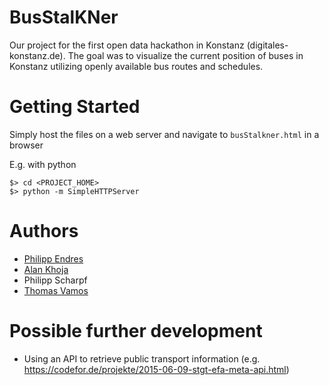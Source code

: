 # BusStalKNer 
Our project for the first open data hackathon in Konstanz (digitales-konstanz.de). The
goal was to visualize the current position of buses in Konstanz utilizing openly available bus routes and schedules.

# Getting Started
Simply host the files on a web server and navigate to `busStalkner.html` in a browser

E.g. with python
```
$> cd <PROJECT_HOME>
$> python -m SimpleHTTPServer
```


# Authors
* [Philipp Endres](https://github.com/bohnejoe)
* [Alan Khoja](https://github.com/alankhoja)
* Philipp Scharpf
* [Thomas Vamos](https://github.com/th0m4d)

# Possible further development
* Using an API to retrieve public transport information
  (e.g. https://codefor.de/projekte/2015-06-09-stgt-efa-meta-api.html)

